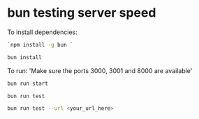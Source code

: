 # bun testing server speed

To install dependencies:

```bash
`npm install -g bun `
```

```bash
bun install
```

To run:
'Make sure the ports 3000, 3001 and 8000 are available'

```bash
bun run start
```

```bash
bun run test
```

```bash
bun run test --url <your_url_here>
```
